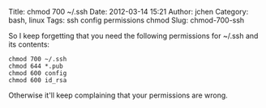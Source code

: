 Title: chmod 700 ~/.ssh
Date: 2012-03-14 15:21
Author: jchen
Category: bash, linux
Tags: ssh config permissions chmod
Slug: chmod-700-ssh

So I keep forgetting that you need the following permissions for \~/.ssh
and its contents:

    chmod 700 ~/.ssh
    chmod 644 *.pub
    chmod 600 config
    chmod 600 id_rsa

Otherwise it'll keep complaining that your permissions are wrong.
